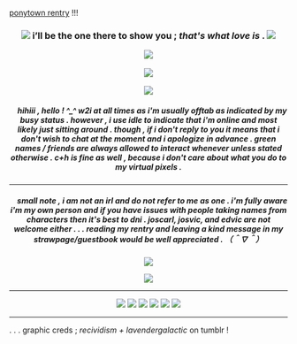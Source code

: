 [ponytown rentry](https://rentry.co/death-rattle) !!!
<h3 align="center">
<img src="https://github.com/aesvic/aesvic/assets/144497121/2921976f-06fe-4bb7-9ac8-26eb58239998"/> i’ll be the one there to show you ; <i> that's what love is </i> . <img src="https://github.com/aesvic/aesvic/assets/144497121/3283e2d1-d358-46b7-9074-86a885b887a6"   </h3>
<p align="center">
<img src="https://github.com/aesvic/aesvic/assets/144497121/25d01a49-fcb1-4f44-aa86-1c7823be34cb"/>
</p>

<p align="center">
<img src="https://github.com/aesvic/aesvic/assets/144497121/95237671-b2f5-4e7c-b8f9-8c529a929397"/>
</p>
<p align="center">
<img src="https://64.media.tumblr.com/dfb953fbe2736a1cd1fe9ae696c5bf0e/313ce5f055eee02b-01/s250x400/d93ce75c8952858778a3a5db07a9136394708a3b.gifv"/>
</p>

<h5 align="center">
‎ ‎‎ ‎ ‎  hihiii , hello ! ^_^
w2i at all times as i'm usually offtab as indicated by my busy status . however , i use idle to indicate that i'm online and most likely just sitting around . though , if i don't reply to you it means that i don't wish to chat at the moment and i apologize in advance . green names / friends are always allowed to interact whenever unless stated otherwise . c+h is fine as well , because i don't care about what you do to my virtual pixels .
</h5>

***
<h5 align="center">
‎ ‎‎ ‎ ‎  small note , i am not an irl and do not refer to me as one . i'm fully aware i'm my own person and if you have issues with people taking names from characters then it's best to dni . joscarl, josvic, and edvic are not welcome either . . . reading my rentry and leaving a kind message in my strawpage/guestbook would be well appreciated . （＾∇＾）
</h5>
<p align="center">
<img src="https://64.media.tumblr.com/dfb953fbe2736a1cd1fe9ae696c5bf0e/313ce5f055eee02b-01/s250x400/d93ce75c8952858778a3a5db07a9136394708a3b.gifv"/>
</p>
<p align="center">
<img src="https://github.com/aesvic/aesvic/assets/144497121/48a81805-1bdf-40fb-b566-78ba94f4a2c7"/>
</p>


***
<p align="center">
<img src="https://64.media.tumblr.com/3552cd9756815d508bd5b9a91d9fea36/ee9d0e519663456c-12/s100x200/d8c995468a1da9a4e4b3e8813689a4482aee3dcf.gifv"/> <img src="https://64.media.tumblr.com/b3e57fc129aab192837e1be2288732a7/16fed5257cbfde37-93/s100x200/3bd634e1795e167794427e6ab58e7a8388a7147e.gifv"/> <img src="https://github.com/aesvic/aesvic/assets/144497121/d71580ed-462f-47d3-8d37-cc8c2819af6a"/> <img src="https://github.com/aesvic/aesvic/assets/144497121/28a10243-db1a-47af-81c0-a5cccc783cbd"/> <img src="https://64.media.tumblr.com/eb8960d013e2c0a1c618351a8bd30d69/3c17aeae15290a12-69/s250x400/73042d64da09e86917ec2bd78a6233d131d89da9.gifv"/> <img src="https://64.media.tumblr.com/970d905d3b4dc697c5bc09895847d757/a4c2806b0e551a8e-db/s250x400/e5ae9355fef085afdaf83e92f426541c891d6cb2.gifv"/>

</p>


***
. . . graphic creds ; *recividism + lavendergalactic* on tumblr !
